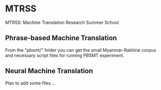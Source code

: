 # MTRSS
MTRSS: Machine Translation Research Summer School

## Phrase-based Machine Translation

From the "pbsmt/" folder you can get the small Myanmar-Rakhine corpus and necessary script files for running PBSMT experiment.

## Neural Machine Translation

Plan to add some files ...  
